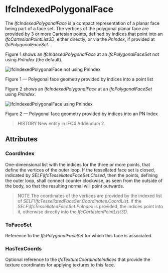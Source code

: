 # IfcIndexedPolygonalFace

The _IfcIndexedPolygonalFace_ is a compact representation of a planar face being part of a face set. The vertices of the polygonal planar face are provided by 3 or more Cartesian points, defined by indices that point into an _IfcCartesianPointList3D_, either directly, or via the _PnIndex_, if provided at _IfcPolygonalFaceSet_.

Figure 1 shows an _IfcIndexedPolygonalFace_ at an _IfcPolygonalFaceSet_ not using _PnIndex_ (the default).

![IfcIndexedPolygonalFace not using PnIndex](../../../../figures/ifcindexedpolygonalface_01.png)

Figure 1 &mdash; Polygonal face geometry provided by indices into a point list

Figure 2 shows an _IfcIndexedPolygonalFace_ at an _IfcPolygonalFaceSet_ using _PnIndex_.

![IfcIndexedPolygonalFace using PnIndex](../../../../figures/ifcindexedpolygonalface_02.png)

Figure 2 &mdash; Polygonal face geometry provided by indices into an PN Index

> HISTORY New entity in IFC4 Addendum 2.

## Attributes

### CoordIndex
One-dimensional list with the indices for the three or more points, that define the vertices of the outer loop. If the tessellated face set is closed, indicated by _SELF\IfcTessellatedFaceSet.Closed_, then the points, defining the outer loop, shall connect counter clockwise, as seen from the outside of the body, so that the resulting normal will point outwards.
> NOTE The coordinates of the vertices are provided by the indexed list of _SELF\IfcTessellatedFaceSet.Coordinates.CoordList_. If the _SELF\IfcTessellatedFaceSet.PnIndex_ is provided, the indices point into it, otherwise directly into the _IfcCartesianPointList3D_.

### ToFaceSet
Reference to the _IfcPolygonalFaceSet_ for which this face is associated.

### HasTexCoords
Optional reference to the _IfcTextureCoordinateIndices_ that provide the texture coordinates for applying textures to this face.
